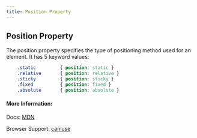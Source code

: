 ```yaml
---
title: Position Property
---
```

## Position Property

The position property specifies the type of positioning method used for an element. It has 5 keyword values:

```css
    .static         { position: static }
    .relative       { position: relative }
    .sticky         { position: sticky }
    .fixed          { position: fixed }
    .absolute       { position: absolute }
```

#### More Information:

Docs: [MDN](https://developer.mozilla.org/en-US/docs/Web/CSS/position)

Browser Support: [caniuse](http://caniuse.com/#search=position)
